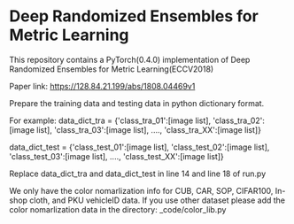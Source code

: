 # Deep Randomized Ensembles for Metric Learning

This repository contains a PyTorch(0.4.0) implementation of Deep Randomized Ensembles for Metric Learning(ECCV2018)

Paper link: https://128.84.21.199/abs/1808.04469v1

Prepare the training data and testing data in python dictionary format. 

For example:
data_dict_tra  = {'class_tra_01':[image list],
                  'class_tra_02':[image list],
                  'class_tra_03':[image list],
                  ....,
                  'class_tra_XX':[image list]}
                 
data_dict_test = {'class_test_01':[image list],
                  'class_test_02':[image list],
                  'class_test_03':[image list],
                  ....,
                  'class_test_XX':[image list]}
                 

Replace data_dict_tra and data_dict_test in line 14 and line 18 of run.py

We only have the color nomarlization info for CUB, CAR, SOP, CIFAR100, In-shop cloth, and PKU vehicleID data. If you use other dataset please add the color nomarlization data in the directory: _code/color_lib.py
